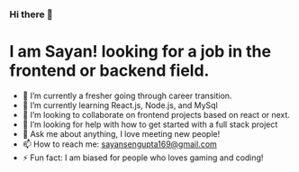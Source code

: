 ### Hi there 👋

# I am Sayan! looking for a job in the frontend or backend field.

- 🔭 I’m currently a fresher going through career transition.
- 🌱 I’m currently learning React.js, Node.js, and MySql
- 👯 I’m looking to collaborate on frontend projects based on react or next.
- 🤔 I’m looking for help with how to get started with a full stack project
- 💬 Ask me about anything, I love meeting new people!
- 📫 How to reach me: [sayansengupta169@gmail.com](https://sayan-dev.netlify.app/)
- ⚡ Fun fact: I am biased for people who loves gaming and coding!

